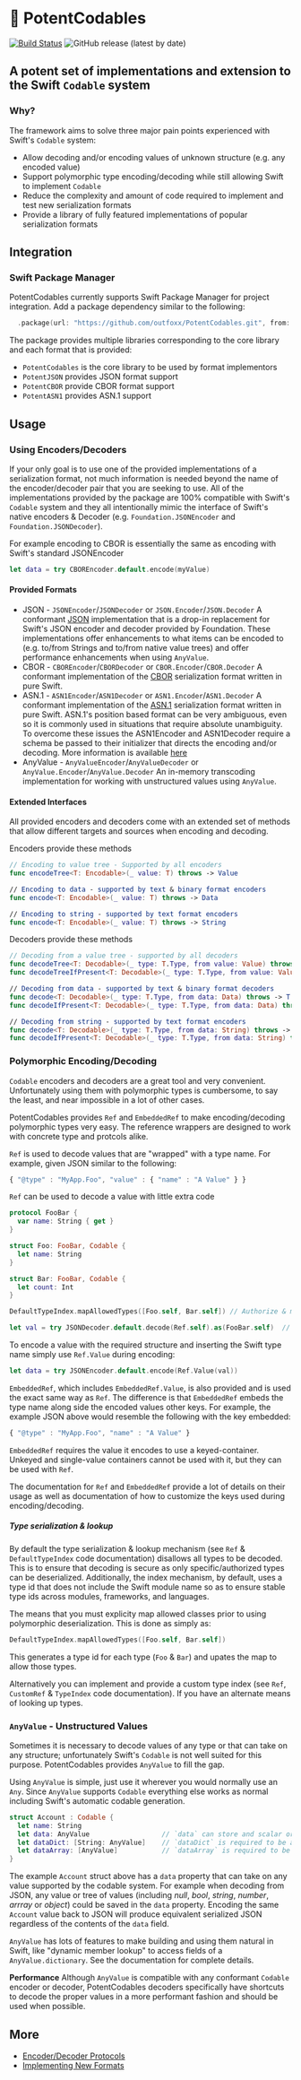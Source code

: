# 🧪 PotentCodables
[![Build Status](https://travis-ci.org/outfoxx/PotentCodables.svg?branch=master)](https://travis-ci.org/outfoxx/PotentCodables)
![GitHub release (latest by date)](https://img.shields.io/github/v/release/outfoxx/PotentCodables)
## A potent set of implementations and extension to the Swift `Codable` system

### Why?
The framework aims to solve three major pain points experienced with Swift's `Codable` system:

* Allow decoding and/or encoding values of unknown structure (e.g. any encoded value)
* Support polymorphic type encoding/decoding while still allowing Swift to implement `Codable` 
* Reduce the complexity and amount of code required to implement and test new serialization formats
* Provide a library of fully featured implementations of popular serialization formats


## Integration

### Swift Package Manager 
PotentCodables currently supports Swift Package Manager for project integration. Add a package dependency similar to the following:  
```swift
  .package(url: "https://github.com/outfoxx/PotentCodables.git", from: "1.0.0")
```


The package provides multiple libraries corresponding to the core library and each format that is provided:

* `PotentCodables` is the core library to be used by format implementors
* `PotentJSON` provides JSON format support
* `PotentCBOR` provide CBOR format support
* `PotentASN1` provides ASN.1 support


## Usage

### Using Encoders/Decoders

If your only goal is to use one of the provided implementations of a serialization format, not much information is needed beyond the
name of the encoder/decoder pair that you are seeking to use.  All of the implementations provided by the package are 100% compatible with
Swift's `Codable` system and they all intentionally mimic the interface of Swift's native encoders & Decoder
(e.g. `Foundation.JSONEncoder` and `Foundation.JSONDecoder`).

For example encoding to CBOR is essentially the same as encoding with Swift's standard JSONEncoder
```swift
let data = try CBOREncoder.default.encode(myValue)
```
#### Provided Formats

- JSON - `JSONEncoder`/`JSONDecoder` or `JSON.Encoder`/`JSON.Decoder`
  A conformant [JSON](https://tools.ietf.org/html/rfc8259) implementation that is a drop-in replacement for Swift's JSON encoder and
  decoder provided by Foundation. These implementations offer enhancements to what items can be encoded to (e.g. to/from Strings
  and to/from native value trees) and offer performance enhancements when using `AnyValue`.  
- CBOR - `CBOREncoder`/`CBORDecoder` or `CBOR.Encoder`/`CBOR.Decoder`
  A conformant implementation of the [CBOR](cbor.io) serialization format written in pure Swift.
- ASN.1 - `ASN1Encoder`/`ASN1Decoder` or `ASN1.Encoder`/`ASN1.Decoder`
  A conformant implementation of the [ASN.1](https://en.wikipedia.org/wiki/Abstract_Syntax_Notation_One) serialization format written in pure Swift.
  ASN.1's position based format can be very ambiguous, even so it is commonly used in situations that require absolute unambiguity. To
  overcome these issues the ASN1Encoder and ASN1Decoder require a schema be passed to their initializer that directs the encoding and/or decoding. More
  information is available [here](Docs/ASN1Schemas.md)
- AnyValue - `AnyValueEncoder`/`AnyValueDecoder` or `AnyValue.Encoder`/`AnyValue.Decoder`
  An in-memory transcoding implementation for working with unstructured values using `AnyValue`.

#### Extended Interfaces

All provided encoders and decoders come with an extended set of methods that allow different targets and sources when encoding and
decoding.

Encoders provide these methods
```swift
// Encoding to value tree - Supported by all encoders
func encodeTree<T: Encodable>(_ value: T) throws -> Value

// Encoding to data - supported by text & binary format encoders
func encode<T: Encodable>(_ value: T) throws -> Data

// Encoding to string - supported by text format encoders
func encode<T: Encodable>(_ value: T) throws -> String  
```

Decoders provide these methods
```swift
// Decoding from a value tree - supported by all decoders
func decodeTree<T: Decodable>(_ type: T.Type, from value: Value) throws -> T
func decodeTreeIfPresent<T: Decodable>(_ type: T.Type, from value: Value) throws -> T?

// Decoding from data - supported by text & binary format decoders
func decode<T: Decodable>(_ type: T.Type, from data: Data) throws -> T
func decodeIfPresent<T: Decodable>(_ type: T.Type, from data: Data) throws -> T?

// Decoding from string - supported by text format encoders
func decode<T: Decodable>(_ type: T.Type, from data: String) throws -> T  
func decodeIfPresent<T: Decodable>(_ type: T.Type, from data: String) throws -> T?
```

### Polymorphic Encoding/Decoding

`Codable` encoders and decoders are a great tool and very convenient. Unfortunately using them with polymorphic types is cumbersome,
to say the least, and near impossible in a lot of other cases.

PotentCodables provides `Ref` and `EmbeddedRef` to make encoding/decoding polymorphic types very easy. The reference wrappers are
designed to work with concrete type and protcols alike.

`Ref` is used to decode values that are "wrapped" with a type name. For example, given JSON similar to the following:
```javascript
{ "@type" : "MyApp.Foo", "value" : { "name" : "A Value" } }
```

`Ref` can be used to decode a value with little extra code
```swift
protocol FooBar {
  var name: String { get }
}

struct Foo: FooBar, Codable {
  let name: String
}

struct Bar: FooBar, Codable {
  let count: Int
}

DefaultTypeIndex.mapAllowedTypes([Foo.self, Bar.self]) // Authorize & map allowed types for polymorphic decoding

let val = try JSONDecoder.default.decode(Ref.self).as(FooBar.self)  // Decode ref and use the `as` utility to cast it or throw
```

To encode a value with the required structure and inserting the Swift type name simply use `Ref.Value` during encoding:
```swift
let data = try JSONEncoder.default.encode(Ref.Value(val))
```

`EmbeddedRef`, which includes `EmbeddedRef.Value`, is also provided and is used the exact same way as `Ref`. The difference is that
`EmbeddedRef` embeds the type name along side the encoded values other keys. For example, the example JSON above would resemble the
following with the key embedded:
```javascript
{ "@type" : "MyApp.Foo", "name" : "A Value" }
```

 `EmbeddedRef` requires the value it encodes to use a keyed-container.  Unkeyed and single-value containers cannot be used with
it, but they can be used with `Ref`.


The documentation for `Ref` and `EmbeddedRef` provide a lot of details on their usage as well as documentation of how to customize the
keys used during encoding/decoding. 

##### Type serialization & lookup
By default the type serialization & lookup mechanism (see `Ref`  & `DefaultTypeIndex` code documentation) disallows all types to be decoded.
This is to ensure that decoding is secure as only specific/authorized types can be deserialized. Additionally, the index mechanism, by default,
uses a type id that does not include the Swift module name so as to ensure stable type ids across modules, frameworks, and languages.

The means that you must explicity map allowed classes prior to using polymorphic deserialization. This is done as simply as:
```swift
DefaultTypeIndex.mapAllowedTypes([Foo.self, Bar.self])
```
This generates a type id for each type (`Foo` & `Bar`) and upates the map to allow those types. 

Alternatively you can implement and provide a custom type index (see `Ref`, `CustomRef` & `TypeIndex` code documentation). If you have
an alternate means of looking up types.


### `AnyValue` - Unstructured Values

Sometimes it is necessary to decode values of any type or that can take on any structure; unfortunately Swift's `Codable` is not well suited
for this purpose. PotentCodables provides `AnyValue` to fill the gap.

Using `AnyValue` is simple, just use it wherever you would normally use an `Any`. Since `AnyValue` supports `Codable` everything else
works as normal including Swift's automatic codable generation.
```swift
struct Account : Codable {
  let name: String
  let data: AnyValue                  // `data` can store and scalar or complex value
  let dataDict: [String: AnyValue]    // `dataDict` is required to be a dictionary of name to any values
  let dataArray: [AnyValue]           // `dataArray` is required to be an array of any values
}
```

The example `Account` struct above has a `data` property that can take on any value supported by the codable system. For example
when decoding from JSON, any value or tree of values (including _null_, _bool_, _string_, _number_, _arrray_ or _object_) could be saved in
the `data` property. Encoding the same `Account` value back to JSON will produce equivalent serialized JSON regardless of the contents
of the `data` field.

`AnyValue` has lots of features to make building and using them natural in Swift, like "dynamic member lookup" to access fields of a
`AnyValue.dictionary`. See the documentation for complete details.

**Performance**
Although `AnyValue` is compatible with any conformant `Codable` encoder or decoder, PotentCodables decoders specifically have shortcuts
to decode the proper values in a more performant fashion and should be used when possible.


## More

* [Encoder/Decoder Protocols](Docs/Protocols.md)
* [Implementing New Formats](Docs/Implementing.md)

